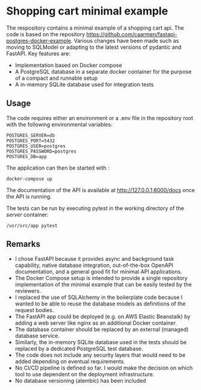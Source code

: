 # Shopping cart minimal example
The respository contains a minimal example of a shopping cart api.  The code is based on the repository https://github.com/caarmen/fastapi-postgres-docker-example. Various
 changes have been made such as moving to SQLModel or adapting to the latest versions of pydantic and FastAPI.
Key features are:

- Implementation based on Docker compose
- A PostgreSQL database in a separate docker container for the purpose of a compact and runnable setup
- A in-memory SQLite database used for integration tests

## Usage
The code requires either an environment or a .env file in the repository root with the 
following environmental variables:

    POSTGRES_SERVER=db
    POSTGRES_PORT=5432
    POSTGRES_USER=postgres
    POSTGRES_PASSWORD=postgres
    POSTGRES_DB=app

The application can then be started with :

    docker-compose up

The documentation of the API is available at http://127.0.0.1:8000/docs once the API is running.

The tests can be run by executing pytest in the working directory of the *server* container:

    /usr/src/app pytest


## Remarks

- I chose FastAPI because it provides async and background task capability, native database integration, out-of-the-box OpenAPI documentation, and a general good fit for minimal API applications.
- The Docker Compose setup is intended to provide a single repository implementation of the minimal example that can be easily tested by the reviewers.
- I replaced the use of SQLAlchemy in the boilerplate code because I wanted to be able to reuse the database models as definitions of the request bodies.
- The FastAPI app could be deployed (e.g. on AWS Elastic Beanstalk) by adding a web server like nginx as an additional Docker container.
- The database container should be replaced by an external (managed) database service.
- Similarly, the in-memory SQLite database used in the tests should be replaced by a dedicated
PostgreSQL test database.
- The code does not include any security layers that would need to be added depending on eventual requirements.
- No CI/CD pipeline is defined so far. I would make the decision on which tool to use dependent on the deployment infrastructure.
- No database versioning (alembic) has been included 
